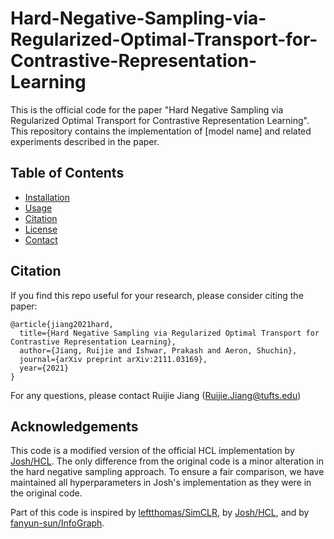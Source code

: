 # Hard-Negative-Sampling-via-Regularized-Optimal-Transport-for-Contrastive-Representation-Learning

This is the official code for the paper "Hard Negative Sampling via Regularized Optimal Transport for Contrastive Representation Learning". This repository contains the implementation of [model name] and related experiments described in the paper.

## Table of Contents
- [Installation](#installation)
- [Usage](#usage)
- [Citation](#citation)
- [License](#license)
- [Contact](#contact)

## Citation

If you find this repo useful for your research, please consider citing the paper:

```
@article{jiang2021hard,
  title={Hard Negative Sampling via Regularized Optimal Transport for Contrastive Representation Learning},
  author={Jiang, Ruijie and Ishwar, Prakash and Aeron, Shuchin},
  journal={arXiv preprint arXiv:2111.03169},
  year={2021}
}
```
For any questions, please contact Ruijie Jiang (Ruijie.Jiang@tufts.edu)

## Acknowledgements
This code is a modified version of the official HCL implementation by [Josh/HCL](https://github.com/joshr17/HCL). The only difference from the original code is a minor alteration in the hard negative sampling approach. To ensure a fair comparison, we have maintained all hyperparameters in Josh's implementation as they were in the original code.

Part of this code is inspired by [leftthomas/SimCLR](https://github.com/leftthomas/SimCLR), by [Josh/HCL](https://github.com/joshr17/HCL), and by [fanyun-sun/InfoGraph](https://github.com/fanyun-sun/InfoGraph).
